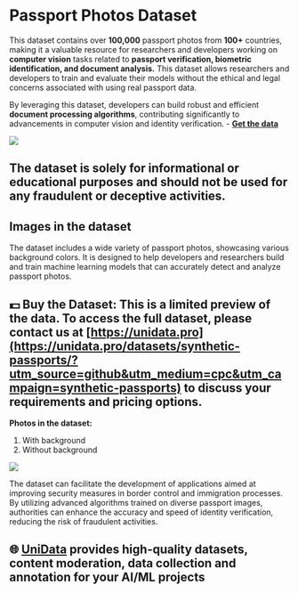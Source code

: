 # Passport Photos Dataset

This dataset contains over **100,000** passport photos from **100+** countries, making it a valuable resource for researchers and developers working on **computer vision** tasks related to **passport verification, biometric identification, and document analysis.** This dataset allows researchers and developers to train and evaluate their models without the ethical and legal concerns associated with using real passport data.

By leveraging this dataset, developers can build robust and efficient **document processing algorithms**, contributing significantly to advancements in computer vision and identity verification. - 
**[Get the data](https://unidata.pro/datasets/synthetic-passports/?utm_source=github&utm_medium=cpc&utm_campaign=synthetic-passports)**

![](https://www.googleapis.com/download/storage/v1/b/kaggle-user-content/o/inbox%2F22059654%2Faebcdc96f2160742bf8f5683e273aeec%2FFrame%20135.png?generation=1729689336288410&alt=media)
## The dataset is solely for informational or educational purposes and should not be used for any fraudulent or deceptive activities.

## Images in the dataset

The dataset includes a wide variety of passport photos, showcasing various background colors. It is designed to help developers and researchers build and train machine learning models that can accurately detect and analyze passport photos. 

## 💵 Buy the Dataset: This is a limited preview of the data. To access the full dataset, please contact us at [https://unidata.pro](https://unidata.pro/datasets/synthetic-passports/?utm_source=github&utm_medium=cpc&utm_campaign=synthetic-passports) to discuss your requirements and pricing options.

**Photos in the dataset:**
1. With background
2. Without background

![](https://www.googleapis.com/download/storage/v1/b/kaggle-user-content/o/inbox%2F22059654%2Feb869c5ccd7f6615754a5e8954675d5a%2FFrame%20127.png?generation=1729604678859593&alt=media)

The dataset can facilitate the development of applications aimed at improving security measures in border control and immigration processes. By utilizing advanced algorithms trained on diverse passport images, authorities can enhance the accuracy and speed of identity verification, reducing the risk of fraudulent activities. 

## 🌐 [UniData](https://unidata.pro/datasets/synthetic-passports/?utm_source=github&utm_medium=cpc&utm_campaign=synthetic-passports) provides high-quality datasets, content moderation, data collection and annotation for your AI/ML projects 
